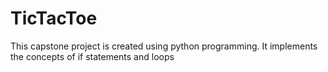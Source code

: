 # TicTacToe
This capstone project is created using python programming. It implements the concepts of if statements and loops
